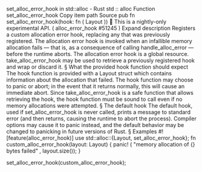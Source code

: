 set_alloc_error_hook in std::alloc - Rust
std
::
alloc
Function
set_alloc_error_hook
Copy item path
Source
pub fn set_alloc_error_hook(hook:
fn
(
Layout
))
🔬
This is a nightly-only experimental API. (
alloc_error_hook
#51245
)
Expand description
Registers a custom allocation error hook, replacing any that was previously registered.
The allocation error hook is invoked when an infallible memory allocation fails — that is,
as a consequence of calling
handle_alloc_error
— before the runtime aborts.
The allocation error hook is a global resource.
take_alloc_error_hook
may be used to
retrieve a previously registered hook and wrap or discard it.
§
What the provided
hook
function should expect
The hook function is provided with a
Layout
struct which contains information
about the allocation that failed.
The hook function may choose to panic or abort; in the event that it returns normally, this
will cause an immediate abort.
Since
take_alloc_error_hook
is a safe function that allows retrieving the hook, the hook
function must be
sound
to call even if no memory allocations were attempted.
§
The default hook
The default hook, used if
set_alloc_error_hook
is never called, prints a message to
standard error (and then returns, causing the runtime to abort the process).
Compiler options may cause it to panic instead, and the default behavior may be changed
to panicking in future versions of Rust.
§
Examples
#![feature(alloc_error_hook)]
use
std::alloc::{Layout, set_alloc_error_hook};
fn
custom_alloc_error_hook(layout: Layout) {
panic!
(
"memory allocation of {} bytes failed"
, layout.size());
}

set_alloc_error_hook(custom_alloc_error_hook);